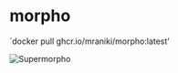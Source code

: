 # morpho

´docker pull ghcr.io/mraniki/morpho:latest'

![Supermorpho](https://github.com/mraniki/morpho/assets/8766259/c88d3ff9-ebf8-4cbd-bfb1-4c522a8ce67a)
